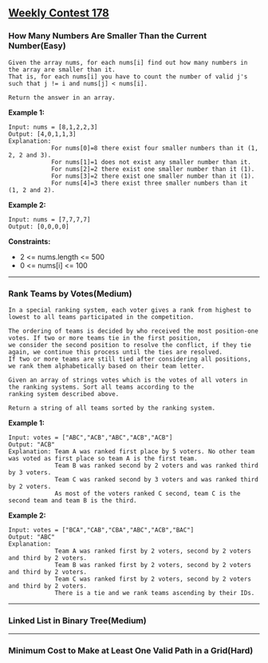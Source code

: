 ## [Weekly Contest 178](https://leetcode.com/contest/weekly-contest-178)

### How Many Numbers Are Smaller Than the Current Number(Easy)

    Given the array nums, for each nums[i] find out how many numbers in the array are smaller than it. 
    That is, for each nums[i] you have to count the number of valid j's such that j != i and nums[j] < nums[i].

    Return the answer in an array.

**Example 1:**

    Input: nums = [8,1,2,2,3]
    Output: [4,0,1,1,3]
    Explanation: 
                For nums[0]=8 there exist four smaller numbers than it (1, 2, 2 and 3). 
                For nums[1]=1 does not exist any smaller number than it.
                For nums[2]=2 there exist one smaller number than it (1). 
                For nums[3]=2 there exist one smaller number than it (1). 
                For nums[4]=3 there exist three smaller numbers than it (1, 2 and 2).
    
**Example 2:**

    Input: nums = [7,7,7,7]
    Output: [0,0,0,0]
 
**Constraints:**

- 2 <= nums.length <= 500
- 0 <= nums[i] <= 100

---

### Rank Teams by Votes(Medium)

    In a special ranking system, each voter gives a rank from highest to lowest to all teams participated in the competition.

    The ordering of teams is decided by who received the most position-one votes. If two or more teams tie in the first position, 
    we consider the second position to resolve the conflict, if they tie again, we continue this process until the ties are resolved. 
    If two or more teams are still tied after considering all positions, we rank them alphabetically based on their team letter.

    Given an array of strings votes which is the votes of all voters in the ranking systems. Sort all teams according to the 
    ranking system described above.

    Return a string of all teams sorted by the ranking system.

**Example 1:**

    Input: votes = ["ABC","ACB","ABC","ACB","ACB"]
    Output: "ACB"
    Explanation: Team A was ranked first place by 5 voters. No other team was voted as first place so team A is the first team.
                 Team B was ranked second by 2 voters and was ranked third by 3 voters.
                 Team C was ranked second by 3 voters and was ranked third by 2 voters.
                 As most of the voters ranked C second, team C is the second team and team B is the third.

**Example 2:**

    Input: votes = ["BCA","CAB","CBA","ABC","ACB","BAC"]
    Output: "ABC"
    Explanation: 
                 Team A was ranked first by 2 voters, second by 2 voters and third by 2 voters.
                 Team B was ranked first by 2 voters, second by 2 voters and third by 2 voters.
                 Team C was ranked first by 2 voters, second by 2 voters and third by 2 voters.
                 There is a tie and we rank teams ascending by their IDs.
                 
---

### Linked List in Binary Tree(Medium)

---

### Minimum Cost to Make at Least One Valid Path in a Grid(Hard)
